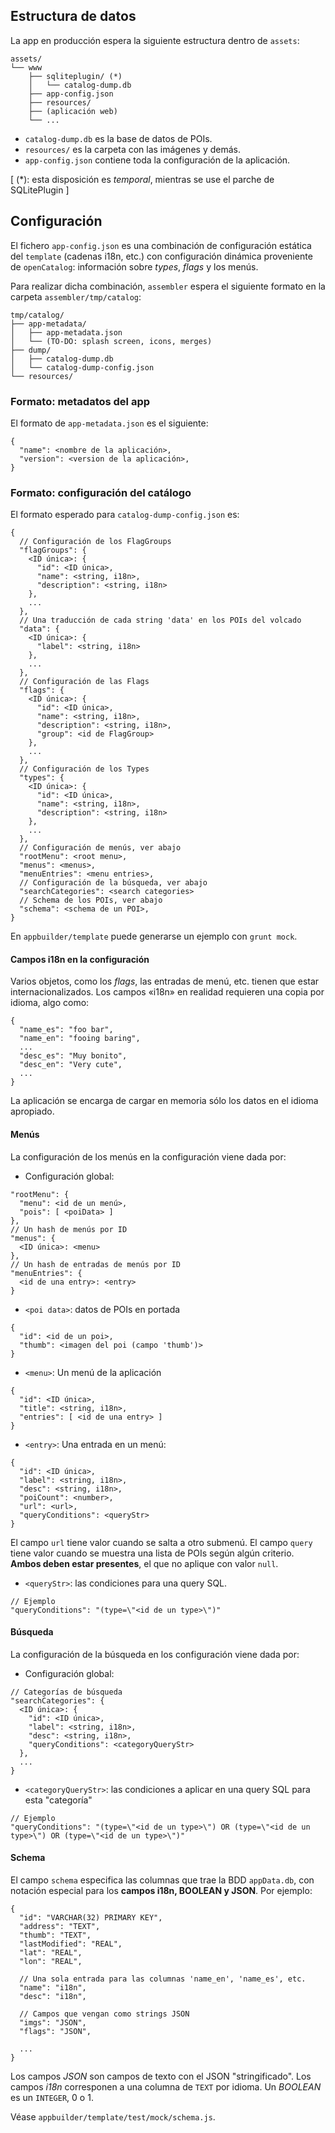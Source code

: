 ## Estructura de datos

La app en producción espera la siguiente estructura dentro de `assets`:

    assets/
    └── www
        ├── sqliteplugin/ (*)
        │   └── catalog-dump.db
        ├── app-config.json
        ├── resources/
        ├── (aplicación web)
        └── ...

* `catalog-dump.db` es la base de datos de POIs.
* `resources/` es la carpeta con las imágenes y demás.
* `app-config.json` contiene toda la configuración de la aplicación.

[ (*): esta disposición es *temporal*, mientras se use el parche de SQLitePlugin ]

## Configuración
El fichero `app-config.json` es una combinación de configuración estática del `template` (cadenas i18n, etc.) con configuración dinámica proveniente de `openCatalog`: información sobre *types*, *flags* y los menús.

Para realizar dicha combinación, `assembler` espera el siguiente formato en la carpeta `assembler/tmp/catalog`:

    tmp/catalog/
    ├── app-metadata/
    │   ├── app-metadata.json
    │   └── (TO-DO: splash screen, icons, merges)
    ├── dump/
    │   ├── catalog-dump.db
    │   └── catalog-dump-config.json
    └── resources/

### Formato: metadatos del app
El formato de `app-metadata.json` es el siguiente:

    {
      "name": <nombre de la aplicación>,
      "version": <version de la aplicación>,
    }

### Formato: configuración del catálogo
El formato esperado para `catalog-dump-config.json` es:

    {
      // Configuración de los FlagGroups
      "flagGroups": {
        <ID única>: {
          "id": <ID única>,
          "name": <string, i18n>,
          "description": <string, i18n>
        },
        ...
      },
      // Una traducción de cada string 'data' en los POIs del volcado
      "data": {
        <ID única>: {
          "label": <string, i18n>
        },
        ...
      },
      // Configuración de las Flags
      "flags": { 
        <ID única>: {
          "id": <ID única>,
          "name": <string, i18n>,
          "description": <string, i18n>,
          "group": <id de FlagGroup>
        },
        ...
      },
      // Configuración de los Types
      "types": {
        <ID única>: {
          "id": <ID única>,
          "name": <string, i18n>,
          "description": <string, i18n>
        },
        ...
      },
      // Configuración de menús, ver abajo
      "rootMenu": <root menu>,
      "menus": <menus>,
      "menuEntries": <menu entries>,
      // Configuración de la búsqueda, ver abajo
      "searchCategories": <search categories>
      // Schema de los POIs, ver abajo
      "schema": <schema de un POI>,
    }

En `appbuilder/template` puede generarse un ejemplo con `grunt mock`.

#### Campos i18n en la configuración
Varios objetos, como los *flags*, las entradas de menú, etc. tienen que estar internacionalizados. Los campos «i18n» en realidad requieren una copia por idioma, algo como:

    {
      "name_es": "foo bar",
      "name_en": "fooing baring",
      ...
      "desc_es": "Muy bonito",
      "desc_en": "Very cute",
      ...
    }
La aplicación se encarga de cargar en memoria sólo los datos en el idioma apropiado.

#### Menús
La configuración de los menús en la configuración viene dada por:

* Configuración global:

```
"rootMenu": {
  "menu": <id de un menú>,
  "pois": [ <poiData> ]
},
// Un hash de menús por ID
"menus": {
  <ID única>: <menu>  
},
// Un hash de entradas de menús por ID
"menuEntries": {
  <id de una entry>: <entry>
}
```

* `<poi data>`: datos de POIs en portada

```
{
  "id": <id de un poi>,
  "thumb": <imagen del poi (campo 'thumb')>
}
```

* `<menu>`: Un menú de la aplicación

```
{
  "id": <ID única>,
  "title": <string, i18n>,
  "entries": [ <id de una entry> ]
}
```

* `<entry>`: Una entrada en un menú:

```
{
  "id": <ID única>,
  "label": <string, i18n>,
  "desc": <string, i18n>,
  "poiCount": <number>,
  "url": <url>,
  "queryConditions": <queryStr>
}
```
El campo `url` tiene valor cuando se salta a otro submenú. El campo `query` tiene valor cuando se muestra una lista de POIs según algún criterio. **Ambos deben estar presentes**, el que no aplique con valor `null`.

* `<queryStr>`: las condiciones para una query SQL.

```
// Ejemplo
"queryConditions": "(type=\"<id de un type>\")"
```

#### Búsqueda
La configuración de la búsqueda en los configuración viene dada por:

* Configuración global:

```
// Categorías de búsqueda
"searchCategories": {
  <ID única>: {
    "id": <ID única>,
    "label": <string, i18n>,
    "desc": <string, i18n>,
    "queryConditions": <categoryQueryStr>
  },
  ...
}
```

* `<categoryQueryStr>`: las condiciones a aplicar en una query SQL para esta "categoría"

```
// Ejemplo
"queryConditions": "(type=\"<id de un type>\") OR (type=\"<id de un type>\") OR (type=\"<id de un type>\")"
```

#### Schema
El campo `schema` especifica las columnas que trae la BDD `appData.db`, con notación especial para los **campos i18n, BOOLEAN y JSON**. Por ejemplo:

    {
      "id": "VARCHAR(32) PRIMARY KEY",
      "address": "TEXT",
      "thumb": "TEXT",
      "lastModified": "REAL",
      "lat": "REAL",
      "lon": "REAL",

      // Una sola entrada para las columnas 'name_en', 'name_es', etc.
      "name": "i18n",
      "desc": "i18n",
  
      // Campos que vengan como strings JSON
      "imgs": "JSON",
      "flags": "JSON",
      
      ...
    }

Los campos *JSON* son campos de texto con el JSON "stringificado". Los campos *i18n* corresponen a una columna de `TEXT` por idioma. Un *BOOLEAN* es un `INTEGER`, 0 o 1.

Véase `appbuilder/template/test/mock/schema.js`.